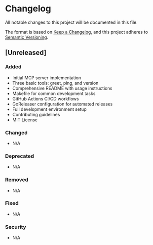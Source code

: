 # Changelog

All notable changes to this project will be documented in this file.

The format is based on [Keep a Changelog](https://keepachangelog.com/en/1.0.0/),
and this project adheres to [Semantic Versioning](https://semver.org/spec/v2.0.0.html).

## [Unreleased]

### Added
- Initial MCP server implementation
- Three basic tools: greet, ping, and version
- Comprehensive README with usage instructions
- Makefile for common development tasks
- GitHub Actions CI/CD workflows
- GoReleaser configuration for automated releases
- Full development environment setup
- Contributing guidelines
- MIT License

### Changed
- N/A

### Deprecated
- N/A

### Removed
- N/A

### Fixed
- N/A

### Security
- N/A

